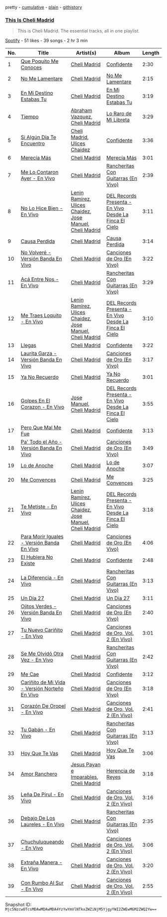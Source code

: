 pretty - [cumulative](/playlists/cumulative/37i9dQZF1DZ06evO2ZmELv.md) - [plain](/playlists/plain/37i9dQZF1DZ06evO2ZmELv) - [githistory](https://github.githistory.xyz/mackorone/spotify-playlist-archive/blob/main/playlists/plain/37i9dQZF1DZ06evO2ZmELv)

### [This Is Cheli Madrid](https://open.spotify.com/playlist/37i9dQZF1DZ06evO2ZmELv)

> This is Cheli Madrid\. The essential tracks, all in one playlist.

[Spotify](https://open.spotify.com/user/spotify) - 51 likes - 39 songs - 2 hr 3 min

| No. | Title | Artist(s) | Album | Length |
|---|---|---|---|---|
| 1 | [Que Poquito Me Conoces](https://open.spotify.com/track/3rxafxANDFSkB2onHUBUe6) | [Cheli Madrid](https://open.spotify.com/artist/55vcI80PhlIE7harEjtMZu) | [Confidente](https://open.spotify.com/album/3sjxwy2kUx9tuWXztPExlP) | 2:30 |
| 2 | [No Me Lamentare](https://open.spotify.com/track/1Wmxfl6r5CVc8FplFZ8hxM) | [Cheli Madrid](https://open.spotify.com/artist/55vcI80PhlIE7harEjtMZu) | [No Me Lamentare](https://open.spotify.com/album/7Bl7KTEP0tDvSLfLbYhn1O) | 2:15 |
| 3 | [En Mi Destino Estabas Tu](https://open.spotify.com/track/6tyczwNk5TqYt9WdSZcZ1x) | [Cheli Madrid](https://open.spotify.com/artist/55vcI80PhlIE7harEjtMZu) | [En Mi Destino Estabas Tu](https://open.spotify.com/album/4DAa9X3K3EywDoKc7Z3LS2) | 3:19 |
| 4 | [Tiempo](https://open.spotify.com/track/32ung15IIZshuPRQBs2yXX) | [Abraham Vazquez](https://open.spotify.com/artist/063Vp9es6lLAbFUDtIAkFD), [Cheli Madrid](https://open.spotify.com/artist/55vcI80PhlIE7harEjtMZu) | [Lo Raro de Mi Libreta](https://open.spotify.com/album/5AKCPbBW4kSmJVfyQ5LjCN) | 3:29 |
| 5 | [Si Algún Día Te Encuentro](https://open.spotify.com/track/3cXE7s1awKcJiNHp2UokBu) | [Cheli Madrid](https://open.spotify.com/artist/55vcI80PhlIE7harEjtMZu), [Ulices Chaidez](https://open.spotify.com/artist/5npvUMe1CGnIhTX7OaLGVV) | [Confidente](https://open.spotify.com/album/3sjxwy2kUx9tuWXztPExlP) | 3:36 |
| 6 | [Merecía Más](https://open.spotify.com/track/2bFh7FBsBMT0aFlSvvDPNi) | [Cheli Madrid](https://open.spotify.com/artist/55vcI80PhlIE7harEjtMZu) | [Merecía Más](https://open.spotify.com/album/4x4GrgG8ikogFhMWmW5aMa) | 3:01 |
| 7 | [Me Lo Contaron Ayer \- En Vivo](https://open.spotify.com/track/67sQnKgLjqE8EJyYzZt8Ie) | [Cheli Madrid](https://open.spotify.com/artist/55vcI80PhlIE7harEjtMZu) | [Rancheritas Con Guitarras \(En Vivo\)](https://open.spotify.com/album/1k5ZkRpfQdmmi8dje17FCw) | 2:39 |
| 8 | [No Lo Hice Bien \- En Vivo](https://open.spotify.com/track/0hQGltiywFTqXxi8SPyodj) | [Lenin Ramírez](https://open.spotify.com/artist/3hTffafUYLLgO4yuPAxb5U), [Ulices Chaidez](https://open.spotify.com/artist/5npvUMe1CGnIhTX7OaLGVV), [Jose Manuel](https://open.spotify.com/artist/1rXOb9uSnt1qvPF44FTplr), [Cheli Madrid](https://open.spotify.com/artist/55vcI80PhlIE7harEjtMZu) | [DEL Records Presenta \- En Vivo Desde La Finca El Cielo](https://open.spotify.com/album/2qBC1y6a7ekCIxDN9Lf7tq) | 3:11 |
| 9 | [Causa Perdida](https://open.spotify.com/track/1VFb1rxA0Z1YD5bB0wkdtS) | [Cheli Madrid](https://open.spotify.com/artist/55vcI80PhlIE7harEjtMZu) | [Causa Perdida](https://open.spotify.com/album/0Mruimc9MX6Wvf5fLSpZA2) | 3:14 |
| 10 | [No Volveré \- Versión Banda En Vivo](https://open.spotify.com/track/0eH7x7An9XOPCeDsIYnY5R) | [Cheli Madrid](https://open.spotify.com/artist/55vcI80PhlIE7harEjtMZu) | [Canciones de Oro \(En Vivo\)](https://open.spotify.com/album/4tNcPSxJTuAtb6kHPZ7awr) | 3:22 |
| 11 | [Acá Entre Nos \- En Vivo](https://open.spotify.com/track/4oX6dB6XekjdF63marhlLo) | [Cheli Madrid](https://open.spotify.com/artist/55vcI80PhlIE7harEjtMZu) | [Rancheritas Con Guitarras \(En Vivo\)](https://open.spotify.com/album/1k5ZkRpfQdmmi8dje17FCw) | 3:29 |
| 12 | [Me Traes Loquito \- En Vivo](https://open.spotify.com/track/33CrmjCt84VBCwbwYDHpdp) | [Lenin Ramírez](https://open.spotify.com/artist/3hTffafUYLLgO4yuPAxb5U), [Ulices Chaidez](https://open.spotify.com/artist/5npvUMe1CGnIhTX7OaLGVV), [Jose Manuel](https://open.spotify.com/artist/1rXOb9uSnt1qvPF44FTplr), [Cheli Madrid](https://open.spotify.com/artist/55vcI80PhlIE7harEjtMZu) | [DEL Records Presenta \- En Vivo Desde La Finca El Cielo](https://open.spotify.com/album/2qBC1y6a7ekCIxDN9Lf7tq) | 3:10 |
| 13 | [Llegas](https://open.spotify.com/track/3OqtrIbY11sHaXWlZVOOd8) | [Cheli Madrid](https://open.spotify.com/artist/55vcI80PhlIE7harEjtMZu) | [Confidente](https://open.spotify.com/album/3sjxwy2kUx9tuWXztPExlP) | 3:22 |
| 14 | [Laurita Garza \- Versión Banda En Vivo](https://open.spotify.com/track/4eGrp5JWRFZc2j5Zsho9Ge) | [Cheli Madrid](https://open.spotify.com/artist/55vcI80PhlIE7harEjtMZu) | [Canciones de Oro \(En Vivo\)](https://open.spotify.com/album/4tNcPSxJTuAtb6kHPZ7awr) | 3:17 |
| 15 | [Ya No Recuerdo](https://open.spotify.com/track/2UEXaEG7eV345Pi91OcWOu) | [Cheli Madrid](https://open.spotify.com/artist/55vcI80PhlIE7harEjtMZu) | [Ya No Recuerdo](https://open.spotify.com/album/3heIkc37kxEfruon2P7eiQ) | 3:01 |
| 16 | [Golpes En El Corazon \- En Vivo](https://open.spotify.com/track/0gSdIIHdkqIZKBiiScOuCX) | [Jose Manuel](https://open.spotify.com/artist/1rXOb9uSnt1qvPF44FTplr), [Cheli Madrid](https://open.spotify.com/artist/55vcI80PhlIE7harEjtMZu) | [DEL Records Presenta \- En Vivo Desde La Finca El Cielo](https://open.spotify.com/album/2qBC1y6a7ekCIxDN9Lf7tq) | 3:55 |
| 17 | [Pero Que Mal Me Fue](https://open.spotify.com/track/3tfljEJGw0v9YsNddth1Ms) | [Cheli Madrid](https://open.spotify.com/artist/55vcI80PhlIE7harEjtMZu) | [Confidente](https://open.spotify.com/album/3sjxwy2kUx9tuWXztPExlP) | 3:13 |
| 18 | [Pa' Todo el Año \- Versión Banda En Vivo](https://open.spotify.com/track/45wiGckG0njKBSJsEKZLKm) | [Cheli Madrid](https://open.spotify.com/artist/55vcI80PhlIE7harEjtMZu) | [Canciones de Oro \(En Vivo\)](https://open.spotify.com/album/4tNcPSxJTuAtb6kHPZ7awr) | 3:49 |
| 19 | [Lo de Anoche](https://open.spotify.com/track/2dZAF8kwSjlkYASXpHN2OU) | [Cheli Madrid](https://open.spotify.com/artist/55vcI80PhlIE7harEjtMZu) | [Lo de Anoche](https://open.spotify.com/album/4ik5ysg5eOb1CfL7FMdbFL) | 3:07 |
| 20 | [Me Convences](https://open.spotify.com/track/7rfswBSqRi1VzfF2ikDPgu) | [Cheli Madrid](https://open.spotify.com/artist/55vcI80PhlIE7harEjtMZu) | [Me Convences](https://open.spotify.com/album/0QXkJIQbStcMQKlS8aprwb) | 3:25 |
| 21 | [Te Metiste \- En Vivo](https://open.spotify.com/track/2kv7VeksDUQ7s3TmXtlSHf) | [Lenin Ramírez](https://open.spotify.com/artist/3hTffafUYLLgO4yuPAxb5U), [Ulices Chaidez](https://open.spotify.com/artist/5npvUMe1CGnIhTX7OaLGVV), [Jose Manuel](https://open.spotify.com/artist/1rXOb9uSnt1qvPF44FTplr), [Cheli Madrid](https://open.spotify.com/artist/55vcI80PhlIE7harEjtMZu) | [DEL Records Presenta \- En Vivo Desde La Finca El Cielo](https://open.spotify.com/album/2qBC1y6a7ekCIxDN9Lf7tq) | 3:18 |
| 22 | [Para Morir Iguales \- Versión Banda En Vivo](https://open.spotify.com/track/5JPZL1qwDXOnYt6w4Rg7gy) | [Cheli Madrid](https://open.spotify.com/artist/55vcI80PhlIE7harEjtMZu) | [Canciones de Oro \(En Vivo\)](https://open.spotify.com/album/4tNcPSxJTuAtb6kHPZ7awr) | 4:06 |
| 23 | [El Hubiera No Existe](https://open.spotify.com/track/5mAEsGkI4nuo2fSdpwIVkK) | [Cheli Madrid](https://open.spotify.com/artist/55vcI80PhlIE7harEjtMZu) | [Confidente](https://open.spotify.com/album/3sjxwy2kUx9tuWXztPExlP) | 2:48 |
| 24 | [La Diferencia \- En Vivo](https://open.spotify.com/track/1V1vXXWGYfbDW56TSbMAmb) | [Cheli Madrid](https://open.spotify.com/artist/55vcI80PhlIE7harEjtMZu) | [Rancheritas Con Guitarras \(En Vivo\)](https://open.spotify.com/album/1k5ZkRpfQdmmi8dje17FCw) | 3:13 |
| 25 | [Un Día 27](https://open.spotify.com/track/4eIrTbHWJFt6t5biQOolnh) | [Cheli Madrid](https://open.spotify.com/artist/55vcI80PhlIE7harEjtMZu) | [Un Día 27](https://open.spotify.com/album/3zqkIKpyXUSx3RVwZVS4GU) | 3:11 |
| 26 | [Ojitos Verdes \- Versión Banda En Vivo](https://open.spotify.com/track/25l4KWFW4cgtwjdptNp27P) | [Cheli Madrid](https://open.spotify.com/artist/55vcI80PhlIE7harEjtMZu) | [Canciones de Oro \(En Vivo\)](https://open.spotify.com/album/4tNcPSxJTuAtb6kHPZ7awr) | 2:40 |
| 27 | [Tu Nuevo Cariñito \- En Vivo](https://open.spotify.com/track/0maJBdkdjTjLEGjXqbncEo) | [Cheli Madrid](https://open.spotify.com/artist/55vcI80PhlIE7harEjtMZu) | [Canciones de Oro, Vol\. 2 \(En Vivo\)](https://open.spotify.com/album/3aABuHHm5yN2SsSTIdupOw) | 3:01 |
| 28 | [Se Me Olvidó Otra Vez \- En Vivo](https://open.spotify.com/track/4Sa4JAiKTorCrmduJ2M1uH) | [Cheli Madrid](https://open.spotify.com/artist/55vcI80PhlIE7harEjtMZu) | [Rancheritas Con Guitarras \(En Vivo\)](https://open.spotify.com/album/1k5ZkRpfQdmmi8dje17FCw) | 2:42 |
| 29 | [Me Cae](https://open.spotify.com/track/0P14iNFjf1g8qVOrmjC5Jq) | [Cheli Madrid](https://open.spotify.com/artist/55vcI80PhlIE7harEjtMZu) | [Confidente](https://open.spotify.com/album/3sjxwy2kUx9tuWXztPExlP) | 3:12 |
| 30 | [Cariñito de Mi Vida \- Versión Norteño En Vivo](https://open.spotify.com/track/4GQ9zLVygYtXqaI0H6sKPK) | [Cheli Madrid](https://open.spotify.com/artist/55vcI80PhlIE7harEjtMZu) | [Canciones de Oro \(En Vivo\)](https://open.spotify.com/album/4tNcPSxJTuAtb6kHPZ7awr) | 3:18 |
| 31 | [Corazón De Oropel \- En Vivo](https://open.spotify.com/track/0hHpTNFOXCksQqWLrmzo8s) | [Cheli Madrid](https://open.spotify.com/artist/55vcI80PhlIE7harEjtMZu) | [Canciones de Oro, Vol\. 2 \(En Vivo\)](https://open.spotify.com/album/3aABuHHm5yN2SsSTIdupOw) | 2:41 |
| 32 | [Tu Gabán \- En Vivo](https://open.spotify.com/track/1IfNokpqpg4Nn2TUG4olD9) | [Cheli Madrid](https://open.spotify.com/artist/55vcI80PhlIE7harEjtMZu) | [Rancheritas Con Guitarras \(En Vivo\)](https://open.spotify.com/album/1k5ZkRpfQdmmi8dje17FCw) | 3:13 |
| 33 | [Hoy Que Te Vas](https://open.spotify.com/track/0O6zTZ5GqM9MPNgwXYt6Vb) | [Cheli Madrid](https://open.spotify.com/artist/55vcI80PhlIE7harEjtMZu) | [Hoy Que Te Vas](https://open.spotify.com/album/4JfKXEJo0tqcyDTcWRT0Sj) | 3:06 |
| 34 | [Amor Ranchero](https://open.spotify.com/track/1trn4GJEVc1fUJ6QPt47Q8) | [Jesus Payan e Imparables](https://open.spotify.com/artist/7y24WJ50nXUe8p8P4doUup), [Cheli Madrid](https://open.spotify.com/artist/55vcI80PhlIE7harEjtMZu) | [Herencia de Reyes](https://open.spotify.com/album/41jebnJTjXLJUPccmutiXa) | 3:18 |
| 35 | [Leña De Pirul \- En Vivo](https://open.spotify.com/track/1AYy8gtLDsPJURA6xfoma9) | [Cheli Madrid](https://open.spotify.com/artist/55vcI80PhlIE7harEjtMZu) | [Canciones de Oro, Vol\. 2 \(En Vivo\)](https://open.spotify.com/album/3aABuHHm5yN2SsSTIdupOw) | 3:16 |
| 36 | [Debajo De Los Laureles \- En Vivo](https://open.spotify.com/track/1UiOn0z0Jfv5d863x6DIa8) | [Cheli Madrid](https://open.spotify.com/artist/55vcI80PhlIE7harEjtMZu) | [Rancheritas Con Guitarras \(En Vivo\)](https://open.spotify.com/album/1k5ZkRpfQdmmi8dje17FCw) | 2:35 |
| 37 | [Chuchuluqueando \- En Vivo](https://open.spotify.com/track/2gAupLmtufI2V605ottAuV) | [Cheli Madrid](https://open.spotify.com/artist/55vcI80PhlIE7harEjtMZu) | [Canciones de Oro, Vol\. 2 \(En Vivo\)](https://open.spotify.com/album/3aABuHHm5yN2SsSTIdupOw) | 3:06 |
| 38 | [Extraña Manera \- En Vivo](https://open.spotify.com/track/2TwbZlvEyVpYDtMY6dsHMP) | [Cheli Madrid](https://open.spotify.com/artist/55vcI80PhlIE7harEjtMZu) | [Canciones de Oro, Vol\. 2 \(En Vivo\)](https://open.spotify.com/album/3aABuHHm5yN2SsSTIdupOw) | 3:20 |
| 39 | [Con Rumbo Al Sur \- En Vivo](https://open.spotify.com/track/5FyPPML88pOwIzVRhpV0QH) | [Cheli Madrid](https://open.spotify.com/artist/55vcI80PhlIE7harEjtMZu) | [Canciones de Oro, Vol\. 2 \(En Vivo\)](https://open.spotify.com/album/3aABuHHm5yN2SsSTIdupOw) | 2:55 |

Snapshot ID: `Mjc5NzcwOTcsMDAwMDAwMDA4YzYwYmVlNTkxZWZiNjM5YjgyYWI2ZWEwMGM2ZWQ2Yw==`

